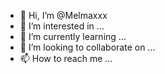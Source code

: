 - 👋 Hi, I’m @Melmaxxx
- 👀 I’m interested in ...
- 🌱 I’m currently learning ...
- 💞️ I’m looking to collaborate on ...
- 📫 How to reach me ...

<!---
Melmaxxx/Melmaxxx is a ✨ special ✨ repository because its `README.md` (this file) appears on your GitHub profile.
You can click the Preview link to take a look at your changes.
--->
